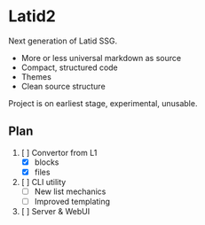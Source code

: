 # Latid2

Next generation of Latid SSG.

- More or less universal markdown as source
- Compact, structured code
- Themes
- Clean source structure

Project is on earliest stage, experimental, unusable.

## Plan

1. [ ] Convertor from L1
   - [x] blocks
   - [x] files
2. [ ] CLI utility
   - [ ] New list mechanics
   - [ ] Improved templating
3. [ ] Server & WebUI
